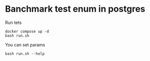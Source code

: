 # Banchmark test enum in postgres

Run tets

```
docker compose up -d
bash run.sh
```


You can set params
```
bash run.sh --help
```